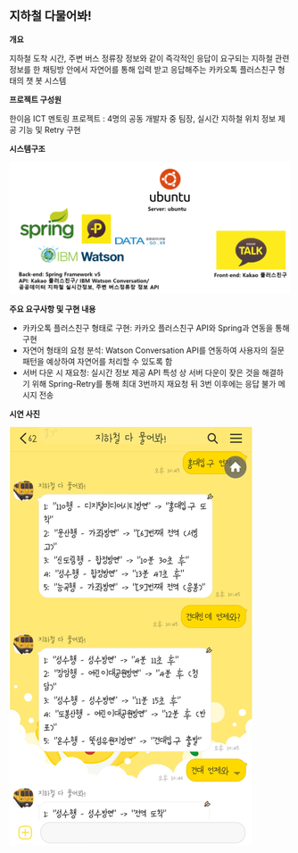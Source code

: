 
## 지하철 다물어봐!
**개요**

지하철 도착 시간, 주변 버스 정류장 정보와 같이 즉각적인 응답이 요구되는 지하철 관련 정보를 한 채팅방 안에서 자연어를 통해 입력 받고 응답해주는 카카오톡 플러스친구 형태의 챗 봇 시스템


**프로젝트 구성원**

한이음 ICT 멘토링 프로젝트 : 4명의 공동 개발자 중 팀장, 실시간 지하철 위치 정보 제공 기능 및 Retry 구현


**시스템구조**

![system-architecture](https://github.com/SeoJaeyeon/AllOfSubway/blob/master/img/system_architecture.png?raw=true)


**주요 요구사항 및 구현 내용**

- 카카오톡 플러스친구 형태로 구현: 카카오 플러스친구 API와 Spring과 연동을 통해 구현
- 자연어 형태의 요청 분석: Watson Conversation  API를 연동하여 사용자의 질문 패턴을 예상하여 자연어를 처리할 수 있도록 함
- 서버 다운 시 재요청: 실시간 정보 제공 API 특성 상 서버 다운이 잦은 것을 해결하기 위해 Spring-Retry를 통해 최대 3번까지 재요청 뒤 3번 이후에는 응답 불가 메시지 전송

**시연 사진**

![img](https://github.com/SeoJaeyeon/AllOfSubway/blob/master/img/sample.png?raw=true)


